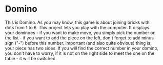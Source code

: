 # Domino
This is Domino.
As you may know, this game is about joining bricks with dots from 1 to 6.
This project lets you play with the computer.
It displays your dominoes - if you want to make move, you simply pick the number on the list - if you want to add the piece on the left, don't forget to add minus sign ("-") before this number.
Important (and also quite obvious) thing is, your piece has two sides. If you will find the correct number in your domino, you don't have to worry, if it is not on the right side to meet the one on the table - it will be switched.
